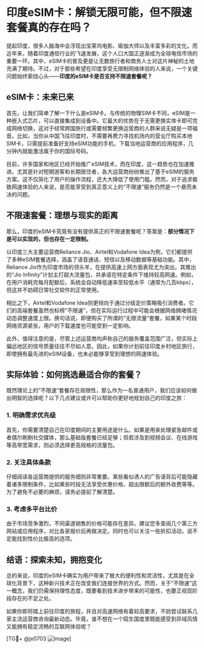 # 印度eSIM卡：解锁无限可能，但不限速套餐真的存在吗？

提起印度，很多人脑海中会浮现出宝莱坞电影、瑜伽大师以及丰富多彩的文化。而近年来，随着印度通信行业的飞速发展，这个人口大国正逐渐成为全球电信市场的重要一环。其中，eSIM卡的普及更是让无数旅行者和商务人士对这片神秘的土地充满了期待。不过，对于那些希望在印度享受无限制网络体验的人来说，一个关键问题始终萦绕心头——**印度的eSIM卡是否支持不限速套餐呢？**

## eSIM卡：未来已来

首先，让我们简单了解一下什么是eSIM卡。与传统的物理SIM卡不同，eSIM是一种嵌入式芯片，可以直接集成到设备中。它最大的优势在于无需更换实体卡即可完成网络切换，这对于经常跨国旅行或需要频繁更换运营商的人群来说无疑是一项福音。比如，当你从中国飞往印度时，不需要再费力寻找机场内的营业厅购买本地SIM卡，只需提前准备好支持eSIM功能的手机，下载当地运营商的应用程序，几分钟内就能激活属于你的国际号码。

目前，许多国家和地区已经开始推广eSIM技术，而在印度，这一趋势也在加速推进。尤其是针对短期游客和长期居住者，各大运营商纷纷推出了基于eSIM的服务方案。这不仅简化了用户的操作流程，还大大降低了使用门槛。然而，对于追求极致网速体验的人来说，是否能享受到真正意义上的“不限速”服务仍然是一个悬而未决的问题。

## 不限速套餐：理想与现实的距离

那么，印度的eSIM卡究竟有没有提供真正的不限速套餐呢？答案是：**部分情况下是可以实现的，但也存在一定限制。**

以印度三大主要运营商Reliance Jio、Airtel和Vodafone Idea为例，它们都提供了多种eSIM套餐选择，涵盖了语音通话、短信以及移动数据等基础功能。其中，Reliance Jio作为印度市场的领头羊，在提供高速上网方面表现尤为突出。其推出的“Jio Infinity”计划主打超大流量包，并承诺在特定条件下维持较高网速。例如，在用户消耗完每月配额后，系统会自动降低速率至较低水平（通常为几百kbps），但这并不妨碍日常社交软件的正常使用。

相比之下，Airtel和Vodafone Idea则更倾向于通过分级定价策略吸引消费者。它们的高端套餐虽然也标榜“不限速”，但在实际运行过程中可能会根据网络拥堵情况动态调整速度上限。换句话说，即便购买了所谓的“无限流量”套餐，如果某个时段网络资源紧张，用户的下载速度也可能受到一定影响。

此外，值得注意的是，尽管上述运营商均声称自己的服务覆盖范围广泛，但实际上偏远地区的信号质量往往不尽如人意。因此，如果你计划前往印度乡村地区旅行，即使拥有最先进的eSIM设备，也未必能够享受到理想的网速体验。

## 实际体验：如何挑选最适合你的套餐？

既然理论上的“不限速”套餐存在局限性，那么作为一名普通用户，我们应该如何做出明智的选择呢？以下几点建议或许可以帮助你更好地规划自己的印度之旅：

### 1. 明确需求优先级
首先，你需要清楚自己在印度期间的主要用途是什么。如果是用来处理紧急邮件或者偶尔刷刷社交媒体，那么基础版套餐已经足够；但若涉及到视频会议、在线游戏等高带宽需求，则必须选择更高规格的流量包。

### 2. 关注具体条款
仔细阅读各运营商提供的服务细则非常重要。某些看似诱人的广告语背后可能隐藏着诸多限制条件，比如某些时段无法享受优惠价格、超出限额后的额外收费等等。为了避免不必要的麻烦，请务必提前了解清楚。

### 3. 考虑多平台比价
由于市场竞争激烈，不同渠道销售的价格可能存在差异。建议您多查阅几个第三方网站或应用程序，对比各家报价后再做决定。同时也可以关注一些折扣活动，说不定能找到性价比极高的选项。

## 结语：探索未知，拥抱变化

总的来说，印度的eSIM卡确实为用户带来了极大的便利性和灵活性，尤其是在全球化背景下，这种新兴技术正在改变我们连接世界的方式。然而，关于“不限速”这一概念，我们仍需保持理性态度，既要看到技术进步带来的可能性，也要正视现阶段存在的不足之处。

如果你即将踏上前往印度的旅程，并且对高速网络有着较高要求，不妨尝试联系几家主流运营商咨询最新动态。毕竟，谁不想在一个陌生国度里既能感受到异域风情又能拥有稳定流畅的互联网体验呢？

[TG💪+ @jx0703 ![Image](https://github.com/user-attachments/assets/dbca1d08-cadb-493c-b0ec-ad6f7a83f270)]